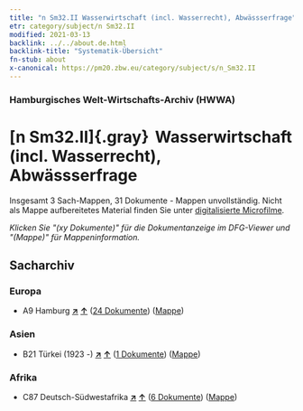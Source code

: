 ```yaml
---
title: "n Sm32.II Wasserwirtschaft (incl. Wasserrecht), Abwässserfrage"
etr: category/subject/n Sm32.II
modified: 2021-03-13
backlink: ../../about.de.html
backlink-title: "Systematik-Übersicht"
fn-stub: about
x-canonical: https://pm20.zbw.eu/category/subject/s/n_Sm32.II
---
```


### Hamburgisches Welt-Wirtschafts-Archiv (HWWA)
# [n Sm32.II]{.gray}&#8201; Wasserwirtschaft (incl. Wasserrecht), Abwässserfrage&#160; 




Insgesamt 3 Sach-Mappen, 31 Dokumente - Mappen unvollständig.
Nicht als Mappe aufbereitetes Material finden Sie unter [digitalisierte Microfilme](/film/h1_sh.de.html).

_Klicken Sie "(xy Dokumente)" für die Dokumentanzeige im DFG-Viewer und "(Mappe)" für Mappeninformation._

## Sacharchiv




### Europa

- A9 Hamburg [**&nearr;**](../../../geo/i/140905/about.de.html "Hamburg (alle Mappen)") [**&uarr;**](../../../geo/about.de.html#A9 "Ländersystematik") (<a href="https://pm20.zbw.eu/dfgview/sh/140905,145828" title="über: Hamburg : Wasserwirtschaft (incl. Wasserrecht), Abwässserfrage" target="_blank">24 Dokumente</a>) ([Mappe](../../../../folder/sh/1409xx/140905/1458xx/145828/about.de.html))

### Asien

- B21 Türkei (1923 -) [**&nearr;**](../../../geo/i/141111/about.de.html "Türkei (1923 -) (alle Mappen)") [**&uarr;**](../../../geo/about.de.html#B21 "Ländersystematik") (<a href="https://pm20.zbw.eu/dfgview/sh/141111,145828" title="über: Türkei (1923 -) : Wasserwirtschaft (incl. Wasserrecht), Abwässserfrage" target="_blank">1 Dokumente</a>) ([Mappe](../../../../folder/sh/1411xx/141111/1458xx/145828/about.de.html))

### Afrika

- C87 Deutsch-Südwestafrika [**&nearr;**](../../../geo/i/141450/about.de.html "Deutsch-Südwestafrika (alle Mappen)") [**&uarr;**](../../../geo/about.de.html#C87 "Ländersystematik") (<a href="https://pm20.zbw.eu/dfgview/sh/141450,145828" title="über: Deutsch-Südwestafrika : Wasserwirtschaft (incl. Wasserrecht), Abwässserfrage" target="_blank">6 Dokumente</a>) ([Mappe](../../../../folder/sh/1414xx/141450/1458xx/145828/about.de.html))


